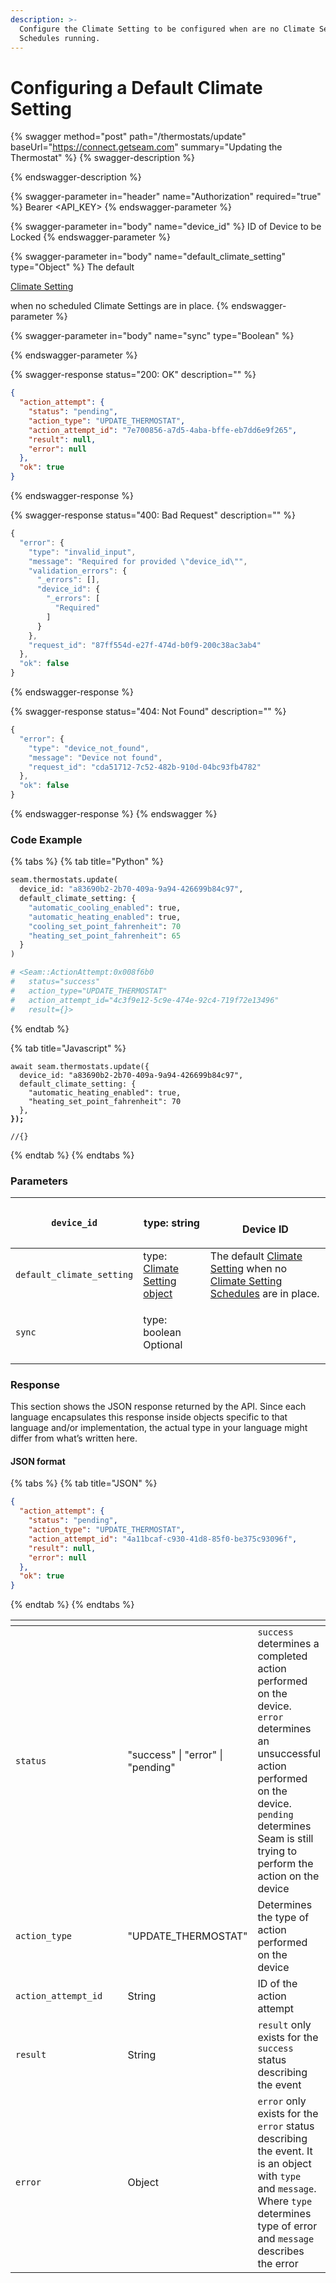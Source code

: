 ```yaml
---
description: >-
  Configure the Climate Setting to be configured when are no Climate Setting
  Schedules running.
---
```


# Configuring a Default Climate Setting

{% swagger method="post" path="/thermostats/update" baseUrl="https://connect.getseam.com" summary="Updating the Thermostat" %}
{% swagger-description %}

{% endswagger-description %}

{% swagger-parameter in="header" name="Authorization" required="true" %}
Bearer <API_KEY>
{% endswagger-parameter %}

{% swagger-parameter in="body" name="device_id" %}
ID of Device to be Locked
{% endswagger-parameter %}

{% swagger-parameter in="body" name="default_climate_setting" type="Object" %}
The default 

[Climate Setting](../#climate-setting-properties)

 when no scheduled Climate Settings are in place.
{% endswagger-parameter %}

{% swagger-parameter in="body" name="sync" type="Boolean" %}

{% endswagger-parameter %}

{% swagger-response status="200: OK" description="" %}
```json
{
  "action_attempt": {
    "status": "pending",
    "action_type": "UPDATE_THERMOSTAT",
    "action_attempt_id": "7e700856-a7d5-4aba-bffe-eb7dd6e9f265",
    "result": null,
    "error": null
  },
  "ok": true
}
```
{% endswagger-response %}

{% swagger-response status="400: Bad Request" description="" %}
```javascript
{
  "error": {
    "type": "invalid_input",
    "message": "Required for provided \"device_id\"",
    "validation_errors": {
      "_errors": [],
      "device_id": {
        "_errors": [
          "Required"
        ]
      }
    },
    "request_id": "87ff554d-e27f-474d-b0f9-200c38ac3ab4"
  },
  "ok": false
}
```
{% endswagger-response %}

{% swagger-response status="404: Not Found" description="" %}
```javascript
{
  "error": {
    "type": "device_not_found",
    "message": "Device not found",
    "request_id": "cda51712-7c52-482b-910d-04bc93fb4782"
  },
  "ok": false
}
```
{% endswagger-response %}
{% endswagger %}

### Code Example

{% tabs %}
{% tab title="Python" %}
```python
seam.thermostats.update(
  device_id: "a83690b2-2b70-409a-9a94-426699b84c97",
  default_climate_setting: {
    "automatic_cooling_enabled": true,
    "automatic_heating_enabled": true,
    "cooling_set_point_fahrenheit": 70
    "heating_set_point_fahrenheit": 65
  }
)

# <Seam::ActionAttempt:0x008f6b0                                                         
#   status="success"                                                                     
#   action_type="UPDATE_THERMOSTAT"
#   action_attempt_id="4c3f9e12-5c9e-474e-92c4-719f72e13496"
#   result={}>
```
{% endtab %}

{% tab title="Javascript" %}
<pre class="language-javascript"><code class="lang-javascript">await seam.thermostats.update({
  device_id: "a83690b2-2b70-409a-9a94-426699b84c97",
  default_climate_setting: {
    "automatic_heating_enabled": true,
    "heating_set_point_fahrenheit": 70
  },
<strong>});
</strong>
//{}
</code></pre>
{% endtab %}
{% endtabs %}

### Parameters

| `device_id`               | type: string                                                   | <p><br>Device ID</p>                                                                                                |
| ------------------------- | -------------------------------------------------------------- | ------------------------------------------------------------------------------------------------------------------- |
| `default_climate_setting` | type: [Climate Setting object](../#climate-setting-properties) | The default [Climate Setting](../#climate-setting-properties) when no [Climate Setting Schedules](./) are in place. |
| `sync`                    | <p>type: boolean<br>Optional</p>                               |                                                                                                                     |

### Response

This section shows the JSON response returned by the API. Since each language encapsulates this response inside objects specific to that language and/or implementation, the actual type in your language might differ from what’s written here.

#### JSON format

{% tabs %}
{% tab title="JSON" %}
```json
{
  "action_attempt": {
    "status": "pending",
    "action_type": "UPDATE_THERMOSTAT",
    "action_attempt_id": "4a11bcaf-c930-41d8-85f0-be375c93096f",
    "result": null,
    "error": null
  },
  "ok": true
}
```
{% endtab %}
{% endtabs %}

<table data-header-hidden><thead><tr><th width="236"></th><th width="175"></th><th></th></tr></thead><tbody><tr><td><code>status</code></td><td>"success" | "error" | "pending"</td><td><code>success</code> determines a completed action performed on the device.<br><code>error</code> determines an unsuccessful action performed on the device.<br><code>pending</code> determines Seam is still trying to perform the action on the device</td></tr><tr><td><code>action_type</code></td><td>"UPDATE_THERMOSTAT"</td><td>Determines the type of action performed on the device</td></tr><tr><td><code>action_attempt_id</code></td><td>String</td><td>ID of the action attempt</td></tr><tr><td><code>result</code></td><td>String</td><td><code>result</code> only exists for the <code>success</code> status describing the event</td></tr><tr><td><code>error</code></td><td>Object</td><td><code>error</code> only exists for the <code>error</code> status describing the event. It is an object with <code>type</code> and <code>message</code>. Where <code>type</code> determines type of error and <code>message</code> describes the error</td></tr></tbody></table>
